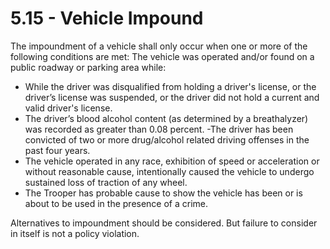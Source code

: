 # 5.15 - Vehicle Impound

The impoundment of a vehicle shall only occur when one or more of the following conditions are met: The vehicle was operated and/or found on a public roadway or parking area while:

* While the driver was disqualified from holding a driver's license, or the driver’s license was suspended, or the driver did not hold a current and valid driver's license.
* The driver’s blood alcohol content (as determined by a breathalyzer) was recorded as greater than 0.08 percent. -The driver has been convicted of two or more drug/alcohol related driving offenses in the past four years.
* The vehicle operated in any race, exhibition of speed or acceleration or without reasonable cause, intentionally caused the vehicle to undergo sustained loss of traction of any wheel.
* The Trooper has probable cause to show the vehicle has been or is about to be used in the presence of a crime.

Alternatives to impoundment should be considered. But failure to consider in itself is not a policy violation.
